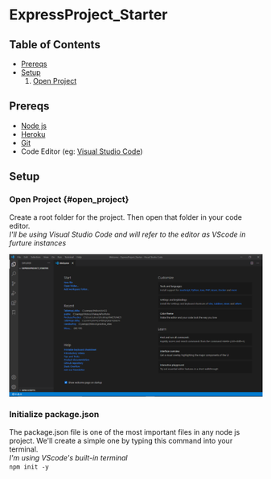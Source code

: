 # ExpressProject_Starter

## Table of Contents
- [Prereqs](#)
- [Setup](#)
  1. [Open Project](#)

## Prereqs
- [Node js](https://nodejs.org/en/)
- [Heroku](https://devcenter.heroku.com/articles/heroku-cli)
- [Git](https://git-scm.com/downloads)
- Code Editor (eg: [Visual Studio Code](https://code.visualstudio.com/))

## Setup

### Open Project {#open_project}
Create a root folder for the project. Then open that folder in your code editor.\
*I'll be using Visual Studio Code and will refer to the editor as VScode in furture instances*

![Open Project](/Images/Open_Project.png)

### Initialize package.json
The package.json file is one of the most important files in any node js project. We'll create a simple one by typing this command into your terminal.\
*I'm using VScode's built-in terminal*\
`npm init -y`
